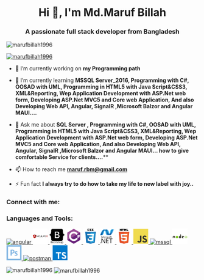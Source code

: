 <h1 align="center">Hi 👋, I'm Md.Maruf Billah</h1>
<h3 align="center">A passionate full stack developer from Bangladesh</h3>

<p align="left"> <img src="https://komarev.com/ghpvc/?username=marufbillah1996&label=Profile%20views&color=0e75b6&style=flat" alt="marufbillah1996" /> </p>

<p align="left"> <a href="https://github.com/ryo-ma/github-profile-trophy"><img src="https://github-profile-trophy.vercel.app/?username=marufbillah1996" alt="marufbillah1996" /></a> </p>

- 🔭 I’m currently working on **my Programming path**

- 🌱 I’m currently learning **MSSQL Server_2016, Programming with C#, OOSAD with UML, Programming in HTML5 with Java Script&CSS3, XML&Reporting, Wep Application Development with ASP.Net web form, Developing ASP.Net MVC5 and Core web Application, And also Developing Web API, Angular, SignalR ,Microsoft Balzor and Angular MAUI....**

- 💬 Ask me about **SQL Server , Programming with C#, OOSAD with UML, Programming in HTML5 with Java Script&CSS3, XML&Reporting, Wep Application Development with ASP.Net web form, Developing ASP.Net MVC5 and Core web Application, And also Developing Web API, Angular, SignalR ,Microsoft Balzor and Angular MAUI... how to give comfortable Service for clients....****

- 📫 How to reach me **maruf.rbm@gmail.com**

- ⚡ Fun fact **I always try to do how to take my life to new label with joy..**

<h3 align="left">Connect with me:</h3>
<p align="left">
</p>

<h3 align="left">Languages and Tools:</h3>
<p align="left"> <a href="https://angular.io" target="_blank" rel="noreferrer"> <img src="https://angular.io/assets/images/logos/angular/angular.svg" alt="angular" width="40" height="40"/> </a> <a href="https://angular.io" target="_blank" rel="noreferrer"> <img src="https://raw.githubusercontent.com/devicons/devicon/master/icons/angularjs/angularjs-original-wordmark.svg" alt="angularjs" width="40" height="40"/> </a> <a href="https://getbootstrap.com" target="_blank" rel="noreferrer"> <img src="https://raw.githubusercontent.com/devicons/devicon/master/icons/bootstrap/bootstrap-plain-wordmark.svg" alt="bootstrap" width="40" height="40"/> </a> <a href="https://www.w3schools.com/cs/" target="_blank" rel="noreferrer"> <img src="https://raw.githubusercontent.com/devicons/devicon/master/icons/csharp/csharp-original.svg" alt="csharp" width="40" height="40"/> </a> <a href="https://www.w3schools.com/css/" target="_blank" rel="noreferrer"> <img src="https://raw.githubusercontent.com/devicons/devicon/master/icons/css3/css3-original-wordmark.svg" alt="css3" width="40" height="40"/> </a> <a href="https://dotnet.microsoft.com/" target="_blank" rel="noreferrer"> <img src="https://raw.githubusercontent.com/devicons/devicon/master/icons/dot-net/dot-net-original-wordmark.svg" alt="dotnet" width="40" height="40"/> </a> <a href="https://www.w3.org/html/" target="_blank" rel="noreferrer"> <img src="https://raw.githubusercontent.com/devicons/devicon/master/icons/html5/html5-original-wordmark.svg" alt="html5" width="40" height="40"/> </a> <a href="https://developer.mozilla.org/en-US/docs/Web/JavaScript" target="_blank" rel="noreferrer"> <img src="https://raw.githubusercontent.com/devicons/devicon/master/icons/javascript/javascript-original.svg" alt="javascript" width="40" height="40"/> </a> <a href="https://www.microsoft.com/en-us/sql-server" target="_blank" rel="noreferrer"> <img src="https://www.svgrepo.com/show/303229/microsoft-sql-server-logo.svg" alt="mssql" width="40" height="40"/> </a> <a href="https://nodejs.org" target="_blank" rel="noreferrer"> <img src="https://raw.githubusercontent.com/devicons/devicon/master/icons/nodejs/nodejs-original-wordmark.svg" alt="nodejs" width="40" height="40"/> </a> <a href="https://www.photoshop.com/en" target="_blank" rel="noreferrer"> <img src="https://raw.githubusercontent.com/devicons/devicon/master/icons/photoshop/photoshop-line.svg" alt="photoshop" width="40" height="40"/> </a> <a href="https://postman.com" target="_blank" rel="noreferrer"> <img src="https://www.vectorlogo.zone/logos/getpostman/getpostman-icon.svg" alt="postman" width="40" height="40"/> </a> <a href="https://www.typescriptlang.org/" target="_blank" rel="noreferrer"> <img src="https://raw.githubusercontent.com/devicons/devicon/master/icons/typescript/typescript-original.svg" alt="typescript" width="40" height="40"/> </a> </p>

<p><img align="left" src="https://github-readme-stats.vercel.app/api/top-langs?username=marufbillah1996&show_icons=true&locale=en&layout=compact" alt="marufbillah1996" /></p>

<p>&nbsp;<img align="center" src="https://github-readme-stats.vercel.app/api?username=marufbillah1996&show_icons=true&locale=en" alt="marufbillah1996" /></p>

